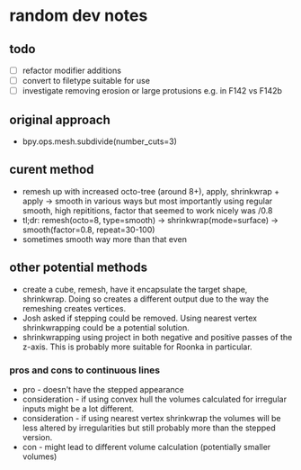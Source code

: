 # random dev notes 

## todo
- [ ] refactor modifier additions
- [ ] convert to filetype suitable for use
- [ ] investigate removing erosion or large protusions e.g. in F142 vs F142b

## original approach
* bpy.ops.mesh.subdivide(number_cuts=3)
## curent method
* remesh up with increased octo-tree (around 8+), apply, shrinkwrap + apply -> smooth in various ways but most importantly using regular smooth, high repititions, factor that seemed to work nicely was /0.8
* tl;dr: remesh(octo=8, type=smooth) -> shrinkwrap(mode=surface) -> smooth(factor=0.8, repeat=30-100)
* sometimes smooth way more than that even

## other potential methods

* create a cube, remesh, have it encapsulate the target shape, shrinkwrap. Doing so creates a different output due to the way the remeshing creates vertices.
* Josh asked if stepping could be removed. Using nearest vertex shrinkwrapping could be a potential solution.
* shrinkwrapping using project in both negative and positive passes of the z-axis. This is probably more suitable for Roonka in particular.

### pros and cons to continuous lines

* pro - doesn't have the stepped appearance
* consideration - if using convex hull the volumes calculated for irregular inputs might be a lot different.
* consideration - if using nearest vertex shrinkwrap the volumes will be less altered by irregularities but still probably more than the stepped version. 
* con - might lead to different volume calculation (potentially smaller volumes)


